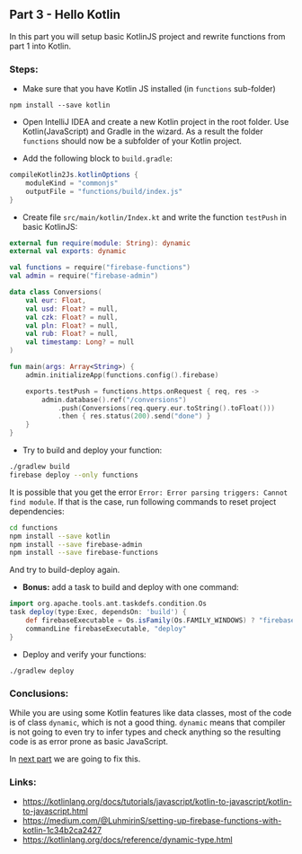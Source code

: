 ## Part 3 - Hello Kotlin


In this part you will setup basic  KotlinJS project and rewrite functions from part 1 into Kotlin.


### Steps: 

 * Make sure that you have Kotlin JS installed (in `functions` sub-folder)
```
npm install --save kotlin
```

 * Open IntelliJ IDEA and create a new Kotlin project in the root folder. Use Kotlin(JavaScript) and Gradle in the wizard. As a result the folder `functions` should now be a subfolder of your Kotlin project. 

 * Add the following block to `build.gradle`:
``` groovy
compileKotlin2Js.kotlinOptions {
    moduleKind = "commonjs"
    outputFile = "functions/build/index.js"
}
```

 * Create file `src/main/kotlin/Index.kt` and write the function `testPush` in basic KotlinJS:
``` kotlin
external fun require(module: String): dynamic
external val exports: dynamic

val functions = require("firebase-functions")
val admin = require("firebase-admin")

data class Conversions(
    val eur: Float,
    val usd: Float? = null,
    val czk: Float? = null,
    val pln: Float? = null,
    val rub: Float? = null,
    val timestamp: Long? = null
)

fun main(args: Array<String>) {
    admin.initializeApp(functions.config().firebase)

    exports.testPush = functions.https.onRequest { req, res ->
        admin.database().ref("/conversions")
            .push(Conversions(req.query.eur.toString().toFloat()))
            .then { res.status(200).send("done") }
    }
}
```

 * Try to build and deploy your function:
``` sh
./gradlew build
firebase deploy --only functions
```

It is possible that you get the error  `Error: Error parsing triggers: Cannot find module`.  If that is the case, run following commands to reset project dependencies:
``` sh
cd functions
npm install --save kotlin
npm install --save firebase-admin
npm install --save firebase-functions
```
And try to build-deploy again.

 * **Bonus:** add a task to build and deploy with one command:
``` groovy
import org.apache.tools.ant.taskdefs.condition.Os
task deploy(type:Exec, dependsOn: 'build') {
    def firebaseExecutable = Os.isFamily(Os.FAMILY_WINDOWS) ? "firebase.cmd" : "firebase"
    commandLine firebaseExecutable, "deploy"
}
```

 * Deploy and verify your functions:
 ```
 ./gradlew deploy
 ```


### Conclusions: 

While you are using some Kotlin features like data classes, most of the code is of class `dynamic`, which is not a good thing. `dynamic` means that compiler is not going to even try to infer types and check anything so the resulting code is as error prone as basic JavaScript. 

In [next part](part4.md) we are going to fix this.


### Links:

 * https://kotlinlang.org/docs/tutorials/javascript/kotlin-to-javascript/kotlin-to-javascript.html
 * https://medium.com/@LuhmirinS/setting-up-firebase-functions-with-kotlin-1c34b2ca2427
 * https://kotlinlang.org/docs/reference/dynamic-type.html